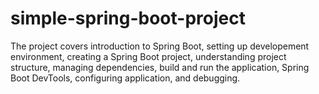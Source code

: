 # simple-spring-boot-project
The project covers introduction to Spring Boot, setting up developement environment, creating a Spring Boot project, understanding project structure, managing dependencies, build and run the application, Spring Boot DevTools, configuring application, and debugging.
